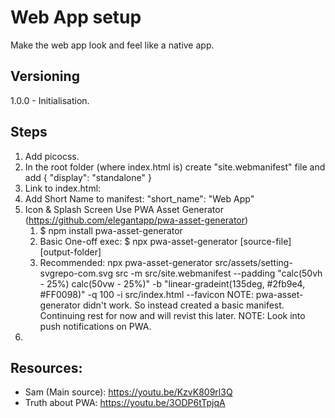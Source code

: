 # Web App setup
Make the web app look and feel like a native app.

## Versioning
1.0.0 - Initialisation.

## Steps
1. Add picocss.
2. In the root folder (where index.html is) create "site.webmanifest" file and add 
    {
      "display": "standalone"
    }
3. Link to index.html:
    <link rel="manifest" href="site.webmanifest">
4. Add Short Name to manifest:
    "short_name": "Web App"
5. Icon & Splash Screen
    Use PWA Asset Generator (https://github.com/elegantapp/pwa-asset-generator)
    1. $ npm install pwa-asset-generator
    2. Basic One-off exec:
        $ npx pwa-asset-generator [source-file] [output-folder]
    3. Recommended:
        npx pwa-asset-generator src/assets/setting-svgrepo-com.svg src -m src/site.webmanifest --padding "calc(50vh - 25%) calc(50vw - 25%)" -b "linear-gradeint(135deg, #2fb9e4, #FF0098)" -q 100 -i src/index.html --favicon
NOTE: pwa-asset-generator didn't work. So instead created a basic manifest. Continuing rest for now and will revist this later.
NOTE: Look into push notifications on PWA.
6. 

## Resources:
- Sam (Main source): https://youtu.be/KzvK809rl3Q
- Truth about PWA: https://youtu.be/3ODP6tTpjqA